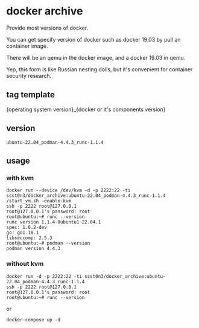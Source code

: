 # docker archive

Provide most versions of docker. 

You can get specify version of docker such as docker 19.03 by pull an container image.

There will be an qemu in the docker image, and a docker 19.03 in qemu.

Yep, this form is like Russian nesting dolls, but it's convenient for container security research.

## tag template
{operating system version}_{docker or it's components version}

## version
`ubuntu-22.04_podman-4.4.3_runc-1.1.4`

## usage
### with kvm
```
docker run --device /dev/kvm -d -p 2222:22 -ti ssst0n3/docker_archive:ubuntu-22.04_podman-4.4.3_runc-1.1.4 /start_vm.sh -enable-kvm
ssh -p 2222 root@127.0.0.1
root@127.0.0.1's password: root
root@ubuntu:~# runc --version
runc version 1.1.4-0ubuntu1~22.04.1
spec: 1.0.2-dev
go: go1.18.1
libseccomp: 2.5.3
root@ubuntu:~# podman --version
podman version 4.4.3
```

### without kvm
```
docker run -d -p 2222:22 -ti ssst0n3/docker_archive:ubuntu-22.04_podman-4.4.3_runc-1.1.4
ssh -p 2222 root@127.0.0.1
root@127.0.0.1's password: root
root@ubuntu:~# runc --version
```

or 

```
docker-compose up -d
```

